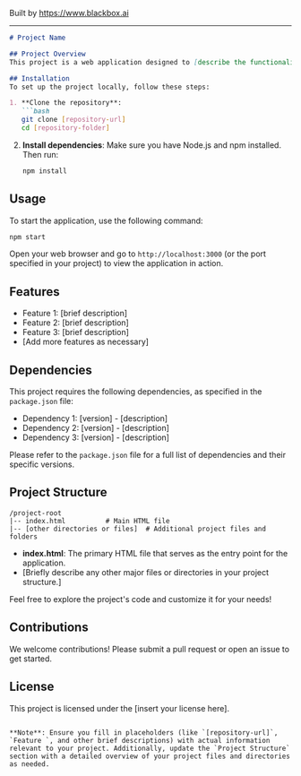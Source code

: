 
Built by https://www.blackbox.ai

---

```markdown
# Project Name

## Project Overview
This project is a web application designed to [describe the functionality or purpose of your project here]. It provides a user-friendly interface that allows users to [list key functionalities or objectives].

## Installation
To set up the project locally, follow these steps:

1. **Clone the repository**:
   ```bash
   git clone [repository-url]
   cd [repository-folder]
   ```

2. **Install dependencies**:
   Make sure you have Node.js and npm installed. Then run:
   ```bash
   npm install
   ```

## Usage
To start the application, use the following command:
```bash
npm start
```
Open your web browser and go to `http://localhost:3000` (or the port specified in your project) to view the application in action.

## Features
- Feature 1: [brief description]
- Feature 2: [brief description]
- Feature 3: [brief description]
- [Add more features as necessary]

## Dependencies
This project requires the following dependencies, as specified in the `package.json` file:
- Dependency 1: [version] - [description]
- Dependency 2: [version] - [description]
- Dependency 3: [version] - [description]

Please refer to the `package.json` file for a full list of dependencies and their specific versions.

## Project Structure
```
/project-root
|-- index.html          # Main HTML file
|-- [other directories or files]  # Additional project files and folders
```
- **index.html**: The primary HTML file that serves as the entry point for the application.
- [Briefly describe any other major files or directories in your project structure.]

Feel free to explore the project's code and customize it for your needs!

## Contributions
We welcome contributions! Please submit a pull request or open an issue to get started.

## License
This project is licensed under the [insert your license here].
```

**Note**: Ensure you fill in placeholders (like `[repository-url]`, `Feature `, and other brief descriptions) with actual information relevant to your project. Additionally, update the `Project Structure` section with a detailed overview of your project files and directories as needed.